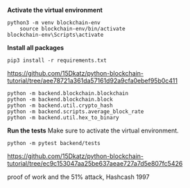 **Activate the virtual environment**

```
python3 -m venv blockchain-env
    source blockchain-env/bin/activate
blockchain-env\Scripts\activate
```

**Install all packages**

```
pip3 install -r requirements.txt
```

https://github.com/15Dkatz/python-blockchain-tutorial/tree/aee78721a361da57161d92a9cfa0ebef95b0c411

```
python -m backend.blockchain.blockchain
python -m backend.blockchain.block
python -m backend.util.crypto_hash
python -m backend.scripts.average_block_rate
python -m backend.util.hex_to_binary
```

**Run the tests**
Make sure to activate the virtual environment.

```
python -m pytest backend/tests
```

https://github.com/15Dkatz/python-blockchain-tutorial/tree/ec9c153047aa25be637aeae727a7d5e807fc5426

proof of work and the 51% attack, Hashcash 1997

